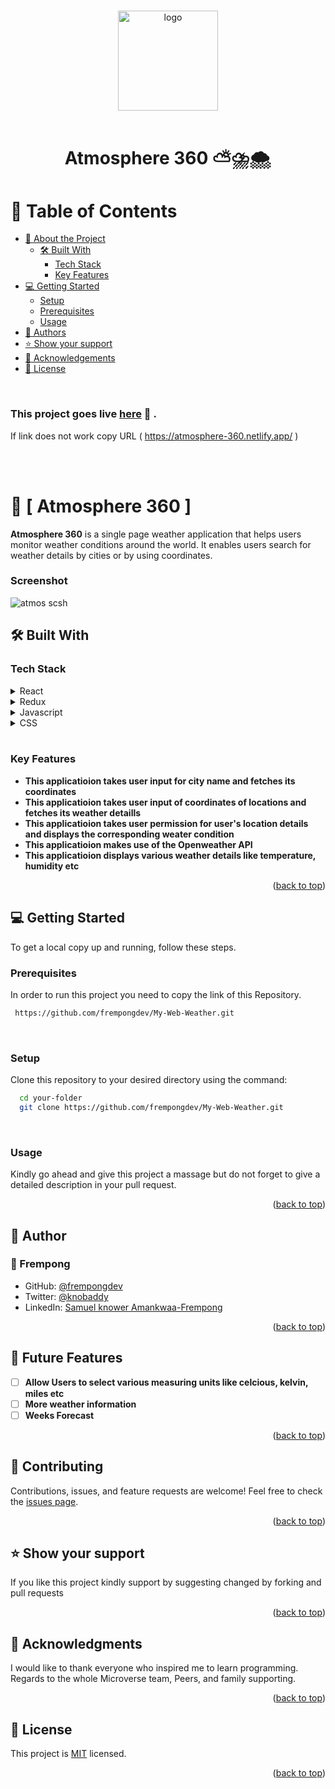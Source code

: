 # 

# 

<a name="readme-top"></a>


<div align="center">

  <img src="https://github.com/frempongdev/Image-Master/assets/117144028/865ef0b1-f566-40fb-97ad-f7c417e21e49" alt="logo" width="160"  height="auto" />
  <br/>
   <br/>

  <h1><b> Atmosphere 360 ⛅⛈️🌨️</b></h1>

</div>

<!-- TABLE OF CONTENTS -->

# 📗 Table of Contents

- [📖 About the Project](#about-project)
  - [🛠 Built With](#built-with)
    - [Tech Stack](#tech-stack)
    - [Key Features](#key-features)
- [💻 Getting Started](#getting-started)
  - [Setup](#setup)
  - [Prerequisites](#prerequisites)
  - [Usage](#usage)
- [👥 Authors](#authors)
- [⭐️ Show your support](#support)
- [🙏 Acknowledgements](#acknowledgements)
- [📝 License](#license)

<br>

<!-- DEPLOYMENT -->
### This project goes live [here](https://atmosphere-360.netlify.app/) 🚀 .
If link does not work copy URL ( https://atmosphere-360.netlify.app/ )

<br>

<!-- DEPLOYMENT -->
<!-- ### Have a look at the project's video presentation [here](https://www.loom.com/share/1f7de2b9345a4d3988c6327952899d30) 📽️ . -->

<br>

<!-- PROJECT DESCRIPTION -->

# 📖 [ Atmosphere 360  ] <a name="about-project"></a>


**Atmosphere 360** is a single page weather application that helps users monitor weather conditions around the world. It enables users search for weather details by cities or by using coordinates.

### Screenshot
![atmos scsh](https://github.com/frempongdev/My-Web-Weather/assets/117144028/a256c852-ac6e-4993-859e-d6f223588203)


## 🛠 Built With <a name="built-with"></a>

### Tech Stack <a name="tech-stack"></a>

<details>
  <summary>React</summary>
  <ul>
    <li><a href="https://reactjs.org/">Link to React</a></li>
  </ul>
</details>

<details>
  <summary>Redux</summary>
  <ul>
    <li><a href="https://redux.js.org/">Link to Redux</a></li>
  </ul>
</details>


<details>
  <summary>Javascript</summary>
  <ul>
    <li><a href="https://www.javascript.com/">Link to Javascript</a></li>
  </ul>
</details>

<details>
  <summary>CSS</summary>
  <ul>
    <li><a href="https://developer.mozilla.org/en-US/docs/Web/CSS">Link to CSS</a></li>
  </ul>
</details>

<br>

<!-- Features -->

### Key Features <a name="key-features"></a>

- **This applicatioion takes user input for city name and fetches its coordinates**
- **This applicatioion takes user input of coordinates of locations and fetches its weather detaills**
- **This applicatioion takes user permission for user's location details and displays the corresponding weater condition**
- **This applicatioion makes use of the Openweather API**
- **This applicatioion displays various weather details like temperature, humidity etc**


<p align="right">(<a href="#readme-top">back to top</a>)</p>

<!-- GETTING STARTED -->

## 💻 Getting Started <a name="getting-started"></a>


To get a local copy up and running, follow these steps.

### Prerequisites

In order to run this project you need to copy the link of this Repository.



```sh
 https://github.com/frempongdev/My-Web-Weather.git
```
<br>

### Setup

Clone this repository to your desired directory using the command: 


```sh
  cd your-folder
  git clone https://github.com/frempongdev/My-Web-Weather.git 
```

<br>


### Usage

Kindly go ahead and give this project a massage but do not forget to give a detailed description in your pull request.

<!--
Example command:

```sh
  rails server
```
--->



<p align="right">(<a href="#readme-top">back to top</a>)</p>


<!-- AUTHORs -->

## 👥 Author <a name="authors"></a>
### 👥 Frempong

- GitHub: [@frempongdev](https://github.com/frempongdev)
- Twitter: [@knobaddy](https://twitter.com/knobaddy)
- LinkedIn: [Samuel knower Amankwaa-Frempong](https://www.linkedin.com/in/frempongdev/)





<p align="right">(<a href="#readme-top">back to top</a>)</p>


## 🔭 Future Features <a name="future-features"></a>


- [ ] **Allow Users to select various measuring units like celcious, kelvin, miles etc**
- [ ] **More weather information**
- [ ] **Weeks Forecast**

<p align="right">(<a href="#readme-top">back to top</a>)</p>

<!-- CONTRIBUTING -->
## :handshake: Contributing <a name="contributing"></a>
Contributions, issues, and feature requests are welcome!
Feel free to check the [issues page](../../issues/).

<p align="right">(<a href="#readme-top">back to top</a>)</p>

<!-- SUPPORT -->

## ⭐️ Show your support <a name="support"></a>


If you like this project kindly support by suggesting changed by forking and pull requests

<p align="right">(<a href="#readme-top">back to top</a>)</p>



<!-- ACKNOWLEDGEMENTS -->

## 🙏 Acknowledgments <a name="acknowledgements"></a>

I would like to thank  everyone who inspired me to learn programming. Regards to the whole Microverse team, Peers, and family supporting. 
<!-- <br>A massive Thank You to [Cindy Shin](https://www.behance.net/adagio07) who is the original designer of this [design](https://www.behance.net/gallery/29845175/CC-Global-Summit-2015) -->

<p align="right">(<a href="#readme-top">back to top</a>)</p>

<!-- LICENSE -->

## 📝 License <a name="license"></a>

This project is [MIT](license) licensed.

<p align="right">(<a href="#readme-top">back to top</a>)</p>
